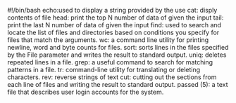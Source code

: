 #!/bin/bash
echo:used to display a string provided by the use
cat: disply contents of file
head: print the top N number of data of given the input
tail: print the last N number of data of given the input
find: used to search and locate the list of files and directories based on conditions you specify for files that match the arguments.
wc: a command line utility for printing newline, word and byte counts for files.
sort: sorts lines in the files specified by the File parameter and writes the result to standard output.
uniq: deletes repeated lines in a file.
grep: a useful command to search for matching patterns in a file.
tr: command-line utility for translating or deleting characters.
rev: reverse strings of text
cut: cutting out the sections from each line of files and writing the result to standard output.
passed (5): a text file that describes user login accounts for the system.
